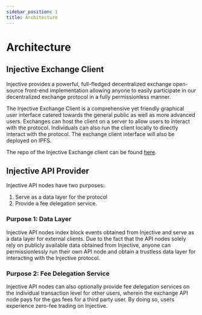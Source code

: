 ```yaml
---
sidebar_position: 1
title: Architecture
---
```


# Architecture

## Injective Exchange Client

Injective provides a powerful, full-fledged decentralized exchange open-source front-end implementation allowing anyone to easily participate in our decentralized exchange protocol in a fully permissionless manner.

The Injective Exchange Client is a comprehensive yet friendly graphical user interface catered towards the general public as well as more advanced users. Exchanges can host the client on a server to allow users to interact with the protocol. Individuals can also run the client locally to directly interact with the protocol. The exchange client interface will also be deployed on IPFS.

The repo of the Injective Exchange client can be found [here](https://github.com/InjectiveLabs/injective-dex).

## Injective API Provider

Injective API nodes have two purposes:
1.  Serve as a data layer for the protocol
2.  Provide a fee delegation service.

### Purpose 1: Data Layer
Injective API nodes index block events obtained from Injective and serve as a data layer for external clients. Due to the fact that the API nodes solely rely on publicly available data obtained from Injective, anyone can permissionlessly run their own API node and obtain a trustless data layer for interacting with the Injective protocol. 

### Purpose 2: Fee Delegation Service
Injective API nodes can also optionally provide fee delegation services on the individual transaction level for other users, wherein the exchange API node pays for the gas fees for a third party user. By doing so, users experience zero-fee trading on Injective.
